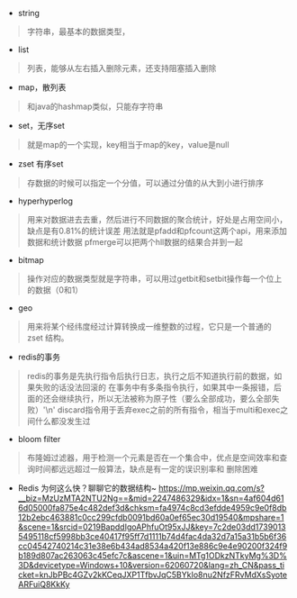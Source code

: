 - string
>字符串，最基本的数据类型，

- list
> 列表，能够从左右插入删除元素，还支持阻塞插入删除

- map，散列表 
>和java的hashmap类似，只能存字符串
 

- set，无序set
>就是map的一个实现，key相当于map的key，value是null


- zset 有序set
>存数据的时候可以指定一个分值，可以通过分值的从大到小进行排序


- hyperhyperlog
>用来对数据进去去重，然后进行不同数据的聚合统计，好处是占用空间小，缺点是有0.81%的统计误差
用法就是pfadd和pfcount这两个api，用来添加数据和统计数据
pfmerge可以把两个hll数据的结果合并到一起


- bitmap
>操作对应的数据类型就是字符串，可以用过getbit和setbit操作每一个位上的数据（0和1）

- geo
>用来将某个经纬度经过计算转换成一维整数的过程，它只是一个普通的 zset 结构。

- redis的事务
>redis的事务是先执行指令后执行日志，执行之后不知道执行前的数据，如果失败的话没法回滚的
在事务中有多条指令执行，如果其中一条报错，后面的还会继续执行，所以无法被称为原子性（要么全部成功，要么全部失败）'\n'
 discard指令用于丢弃exec之前的所有指令，相当于multi和exec之间什么都没发生过

- bloom filter
>布隆姆过滤器，用于检测一个元素是否在一个集合中，优点是空间效率和查询时间都远远超过一般算法，缺点是有一定的误识别率和
删除困难


- Redis 为何这么快？聊聊它的数据结构~
https://mp.weixin.qq.com/s?__biz=MzUzMTA2NTU2Ng==&mid=2247486329&idx=1&sn=4af604d616d05000fa875e4c482def3d&chksm=fa4974c8cd3efdde4959c9e0f8db12b2ebc463881c0cc299cfdb0091bd60a0ef65ec30d19540&mpshare=1&scene=1&srcid=0219BapddIgoAPhfuOt95xJJ&key=7c2de03dd17390135495118cf5998bb3ce40417f95ff7d1111b74d4fac4da32d7a15a31b5b6f36cc04542740214c31e38e6b434ad8534a420f13e886c9e4e90200f324f9b189d807ac263063c45efc7c&ascene=1&uin=MTg1ODkzNTkyMg%3D%3D&devicetype=Windows+10&version=62060720&lang=zh_CN&pass_ticket=knJbPBc4GZv2kKCeqJXP1TfbvJqC5BYkIo8nu2NfzFRvMdXsSyoteARFuiQ8KkKy